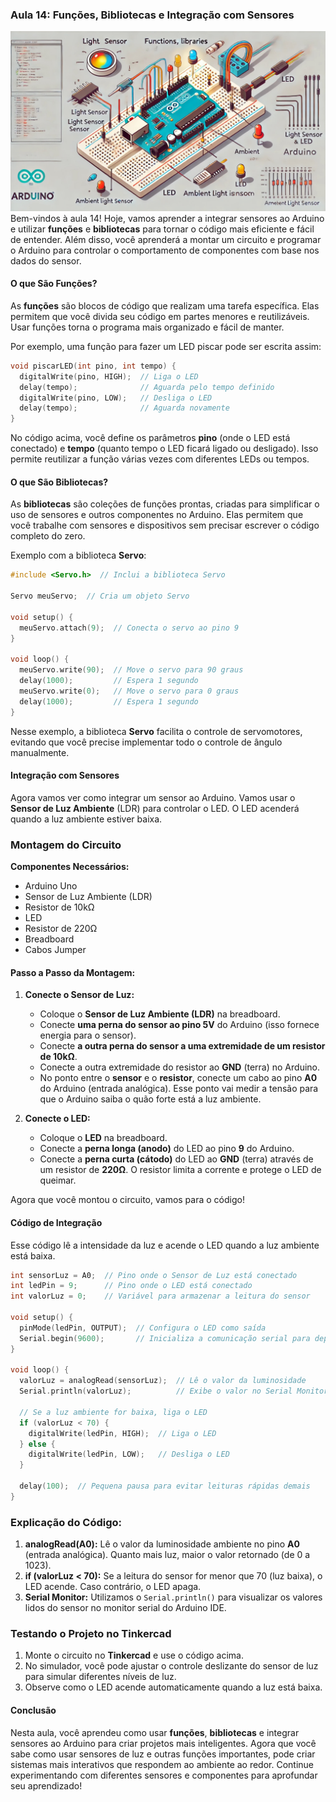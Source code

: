 ### Aula 14: Funções, Bibliotecas e Integração com Sensores
![](./assets/14.jpeg)
Bem-vindos à aula 14! Hoje, vamos aprender a integrar sensores ao Arduino e utilizar **funções** e **bibliotecas** para tornar o código mais eficiente e fácil de entender. Além disso, você aprenderá a montar um circuito e programar o Arduino para controlar o comportamento de componentes com base nos dados do sensor.

#### O que São Funções?

As **funções** são blocos de código que realizam uma tarefa específica. Elas permitem que você divida seu código em partes menores e reutilizáveis. Usar funções torna o programa mais organizado e fácil de manter.

Por exemplo, uma função para fazer um LED piscar pode ser escrita assim:

```cpp
void piscarLED(int pino, int tempo) {
  digitalWrite(pino, HIGH);  // Liga o LED
  delay(tempo);              // Aguarda pelo tempo definido
  digitalWrite(pino, LOW);   // Desliga o LED
  delay(tempo);              // Aguarda novamente
}
```

No código acima, você define os parâmetros **pino** (onde o LED está conectado) e **tempo** (quanto tempo o LED ficará ligado ou desligado). Isso permite reutilizar a função várias vezes com diferentes LEDs ou tempos.

#### O que São Bibliotecas?

As **bibliotecas** são coleções de funções prontas, criadas para simplificar o uso de sensores e outros componentes no Arduino. Elas permitem que você trabalhe com sensores e dispositivos sem precisar escrever o código completo do zero.

Exemplo com a biblioteca **Servo**:
```cpp
#include <Servo.h>  // Inclui a biblioteca Servo

Servo meuServo;  // Cria um objeto Servo

void setup() {
  meuServo.attach(9);  // Conecta o servo ao pino 9
}

void loop() {
  meuServo.write(90);  // Move o servo para 90 graus
  delay(1000);         // Espera 1 segundo
  meuServo.write(0);   // Move o servo para 0 graus
  delay(1000);         // Espera 1 segundo
}
```

Nesse exemplo, a biblioteca **Servo** facilita o controle de servomotores, evitando que você precise implementar todo o controle de ângulo manualmente.

#### Integração com Sensores

Agora vamos ver como integrar um sensor ao Arduino. Vamos usar o **Sensor de Luz Ambiente** (LDR) para controlar o LED. O LED acenderá quando a luz ambiente estiver baixa.

### Montagem do Circuito

**Componentes Necessários:**
- Arduino Uno
- Sensor de Luz Ambiente (LDR)
- Resistor de 10kΩ
- LED
- Resistor de 220Ω
- Breadboard
- Cabos Jumper

#### Passo a Passo da Montagem:

1. **Conecte o Sensor de Luz:**
   - Coloque o **Sensor de Luz Ambiente (LDR)** na breadboard.
   - Conecte **uma perna do sensor ao pino 5V** do Arduino (isso fornece energia para o sensor).
   - Conecte **a outra perna do sensor a uma extremidade de um resistor de 10kΩ**.
   - Conecte a outra extremidade do resistor ao **GND** (terra) no Arduino.
   - No ponto entre o **sensor** e o **resistor**, conecte um cabo ao pino **A0** do Arduino (entrada analógica). Esse ponto vai medir a tensão para que o Arduino saiba o quão forte está a luz ambiente.

2. **Conecte o LED:**
   - Coloque o **LED** na breadboard.
   - Conecte a **perna longa (anodo)** do LED ao pino **9** do Arduino.
   - Conecte a **perna curta (cátodo)** do LED ao **GND** (terra) através de um resistor de **220Ω**. O resistor limita a corrente e protege o LED de queimar.

Agora que você montou o circuito, vamos para o código!

#### Código de Integração

Esse código lê a intensidade da luz e acende o LED quando a luz ambiente está baixa.

```cpp
int sensorLuz = A0;  // Pino onde o Sensor de Luz está conectado
int ledPin = 9;      // Pino onde o LED está conectado
int valorLuz = 0;    // Variável para armazenar a leitura do sensor

void setup() {
  pinMode(ledPin, OUTPUT);  // Configura o LED como saída
  Serial.begin(9600);       // Inicializa a comunicação serial para depuração
}

void loop() {
  valorLuz = analogRead(sensorLuz);  // Lê o valor da luminosidade
  Serial.println(valorLuz);          // Exibe o valor no Serial Monitor

  // Se a luz ambiente for baixa, liga o LED
  if (valorLuz < 70) {
    digitalWrite(ledPin, HIGH);  // Liga o LED
  } else {
    digitalWrite(ledPin, LOW);   // Desliga o LED
  }

  delay(100);  // Pequena pausa para evitar leituras rápidas demais
}
```

### Explicação do Código:

1. **analogRead(A0):** Lê o valor da luminosidade ambiente no pino **A0** (entrada analógica). Quanto mais luz, maior o valor retornado (de 0 a 1023).
2. **if (valorLuz < 70):** Se a leitura do sensor for menor que 70 (luz baixa), o LED acende. Caso contrário, o LED apaga.
3. **Serial Monitor:** Utilizamos o `Serial.println()` para visualizar os valores lidos do sensor no monitor serial do Arduino IDE.

### Testando o Projeto no Tinkercad

1. Monte o circuito no **Tinkercad** e use o código acima.
2. No simulador, você pode ajustar o controle deslizante do sensor de luz para simular diferentes níveis de luz.
3. Observe como o LED acende automaticamente quando a luz está baixa.

#### Conclusão

Nesta aula, você aprendeu como usar **funções**, **bibliotecas** e integrar sensores ao Arduino para criar projetos mais inteligentes. Agora que você sabe como usar sensores de luz e outras funções importantes, pode criar sistemas mais interativos que respondem ao ambiente ao redor. Continue experimentando com diferentes sensores e componentes para aprofundar seu aprendizado!